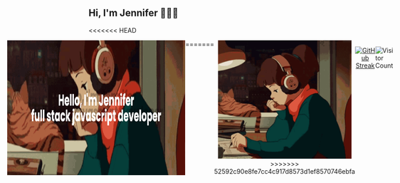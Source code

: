 ## Hi, I'm Jennifer 👩🏻‍💻

<<<<<<< HEAD

<div style="display: flex; justify-content: center; margin-bottom: 20px;">
  <img src="img/banner.png" alt="Lofi Girl" width="400">
=======
<div align="center">
  <img src="img/lofi-girl.gif" alt="Lofi Girl" width="300">
>>>>>>> 52592c90e8fe7cc4c917d8573d1ef8570746ebfa
</div>


<p align="center">
  <a href="https://git.io/streak-stats">
    <img src="https://streak-stats.demolab.com?user=jennisung&theme=submarine-flowers" alt="GitHub Streak">
  </a>
</p>

<p align="center">
  
  ![Visitor Count](https://profile-counter.glitch.me/jennisung/count.svg)
</p>

